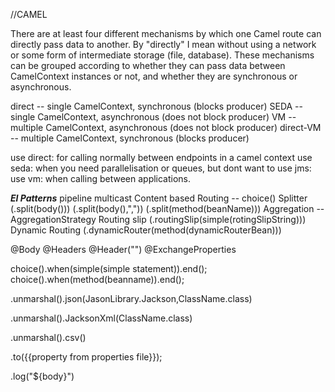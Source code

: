 //CAMEL   

There are at least four different mechanisms by which one Camel route can directly pass data to another. By "directly" I mean without using a network or some form of intermediate storage (file, database). These mechanisms can be grouped according to whether they can pass data between CamelContext instances or not, and whether they are synchronous or asynchronous.

direct -- single CamelContext, synchronous (blocks producer)
SEDA -- single CamelContext, asynchronous (does not block producer)
VM -- multiple CamelContext, asynchronous (does not block producer)
direct-VM -- multiple CamelContext, synchronous (blocks producer)

use direct: for calling normally between endpoints in a camel context
use seda: when you need parallelisation or queues, but dont want to use jms:
use vm: when calling between applications.

***EI Patterns***
pipeline
multicast
Content based Routing  -- choice()
Splitter (.split(body())) (.split(body(),",")) (.split(method(beanName))) 
Aggregation -- AggregationStrategy
Routing slip (.routingSlip(simple(rotingSlipString)))
Dynamic Routing (.dynamicRouter(method(dynamicRouterBean)))



@Body @Headers @Header("") @ExchangeProperties

choice().when(simple(simple statement)).end();  choice().when(method(beanname)).end();

.unmarshal().json(JasonLibrary.Jackson,ClassName.class)

.unmarshal().JacksonXml(ClassName.class)

.unmarshal().csv()

.to({{property from properties file}});

.log("${body}")